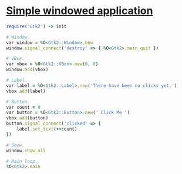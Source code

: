[1]: http://rosettacode.org/wiki/Simple_windowed_application

# [Simple windowed application][1]

```ruby
require('Gtk2') -> init

# Window.
var window = %O<Gtk2::Window>.new
window.signal_connect('destroy' => { %O<Gtk2>.main_quit })

# VBox.
var vbox = %O<Gtk2::VBox>.new(0, 0)
window.add(vbox)

# Label.
var label = %O<Gtk2::Label>.new('There have been no clicks yet.')
vbox.add(label)

# Button.
var count = 0
var button = %O<Gtk2::Button>.new(' Click Me ')
vbox.add(button)
button.signal_connect('clicked' => {
    label.set_text(++count)
})

# Show.
window.show_all

# Main loop.
%O<Gtk2>.main
```

